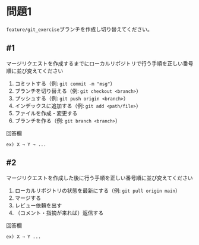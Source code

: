 # 問題1

`feature/git_exercise`ブランチを作成し切り替えてください。

## #1

マージリクエストを作成するまでにローカルリポジトリで行う手順を正しい番号順に並び変えてください

1. コミットする（例: `git commit -m "msg"`）
2. ブランチを切り替える（例: `git checkout <branch>`）
3. プッシュする（例: `git push origin <branch>`）
4. インデックスに追加する（例: `git add <path/file>`）
5. ファイルを作成・変更する
6. ブランチを作る（例: `git branch <branch>`）

回答欄
```text
ex) X → Y → ...
```


## #2

マージリクエストを作成した後に行う手順を正しい番号順に並び変えてください

1. ローカルリポジトリの状態を最新にする（例: `git pull origin main`）
2. マージする
3. レビュー依頼を出す
4. （コメント・指摘が来れば）返信する

回答欄
```text
ex) X → Y ...
```